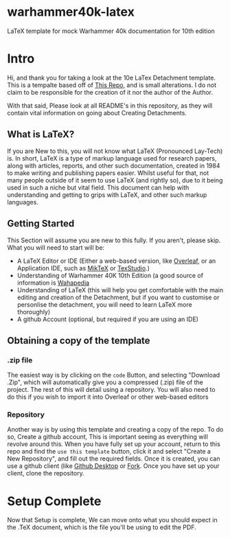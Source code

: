 warhammer40k-latex
==================

LaTeX template for mock Warhammer 40k documentation for 10th edition

# Intro

Hi, and thank you for taking a look at the 10e LaTex Detachment template. This is a tempalte based off of [This Repo](https://github.com/natfarleydev/warhammer40k-latex.git), and is small alterations. I do not claim to be responsible for the creation of it nor the author of the Author.

With that said, Please look at all README's in this repository, as they will contain vital information on going about Creating Detachments.

## What is LaTeX?
If you are New to this, you will not know what LaTeX (Pronounced Lay-Tech) is. In short, LaTeX is a type of markup language used for research papers, along with articles, reports, and other such documentation, created in 1984 to make writing and publishing papers easier. Whilst useful for that, not many people outside of it seem to use LaTeX (and rightly so), due to it being used in such a niche but vital field. This document can help with understanding and getting to grips with LaTeX, and other such markup languages. 

## Getting Started
This Section will assume you are new to this fully. If you aren't, please skip.
What you will need to start will be:

- A LaTeX Editor or IDE (Either a web-based version, like [Overleaf](https://www.overleaf.com), or an Application IDE, such as [MikTeX](https://miktex.org/download) or [TexStudio](https://www.texstudio.org/).)
- Understanding of Warhammer 40K 10th Edition (a good source of information is [Wahapedia](https://wahapedia.ru/)
- Understanding of LaTeX (this will help you get comfortable with the main editing and creation of the Detachment, but if you want to customise or personlise the detachment, you will need to learn LaTeX more thoroughly)
- A github Account (optional, but required if you are using an IDE)

## Obtaining a copy of the template

### .zip file
The easiest way is by clicking on the `code` Button, and selecting "Download .Zip", which will automatically give you a compressed (.zip) file of the project. The rest of this will detail using a repository. You will also need to do this if you wish to import it into Overleaf or other web-based editors

### Repository
Another way is by using this template and creating a copy of the repo. To do so, Create a github account, This is important seeing as everything will revolve around this. When you have fully set up your account, return to this repo and find the `use this template` button, click it and select "Create a New Repository", and fill out the required fields. Once it is created, you can use a github client (like [Github Desktop](https://desktop.github.com/download/) or [Fork](https://git-fork.com/). Once you have set up your client, clone the repository.

# Setup Complete
Now that Setup is complete, We can move onto what you should expect in the .TeX document, which is the file you'll be using to edit the PDF.

